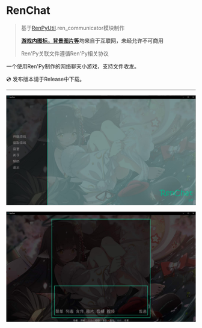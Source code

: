 # RenChat

> 基于[RenPyUtil](https://github.com/ZYKsslm/RenPyUtil).ren_communicator模块制作
> 
> **[游戏内图标，背景图片等](./game/images)均来自于互联网，未经允许不可商用**
>
> Ren'Py关联文件遵循Ren'Py相关协议

一个使用Ren'Py制作的网络聊天小游戏，支持文件收发。

:cd: 发布版本请于Release中下载。

---

![e1](./e1.jpg)

![e2](./e2.jpg)